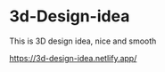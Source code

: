 # 3d-Design-idea  

This is 3D design idea, nice and smooth                

https://3d-design-idea.netlify.app/
